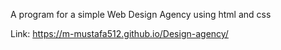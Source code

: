 A program for a simple Web Design Agency using html and css

Link: https://m-mustafa512.github.io/Design-agency/

